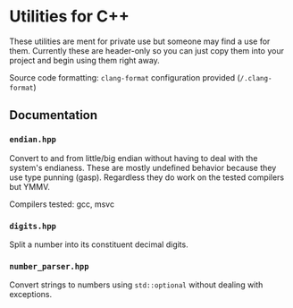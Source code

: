 # Utilities for C++
These utilities are ment for private use but someone may find a use for them.
Currently these are header-only so you can just copy them into your project and begin using them right away.

Source code formatting: `clang-format` configuration provided (`/.clang-format`)

## Documentation

### `endian.hpp`
Convert to and from little/big endian without having to deal with the system's endianess.
These are mostly undefined behavior because they use type punning (gasp).
Regardless they do work on the tested compilers but YMMV.

Compilers tested: gcc, msvc

### `digits.hpp`
Split a number into its constituent decimal digits.

### `number_parser.hpp`
Convert strings to numbers using `std::optional` without dealing with exceptions.

